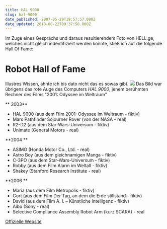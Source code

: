 ```yaml
---
title: HAL 9000
slug: hal-9000
date_published: 2007-05-29T19:57:57.000Z
date_updated: 2018-08-22T09:37:58.000Z
---
```


Im Zuge eines Gesprächs und daraus resultierendem Foto von HELL.ge, welches nicht gleich indentifiziert werden konnte, stieß ich auf die folgende Hall Of Fame:

# Robot Hall of Fame

Illustres Wissen, ahnte ich bis dato nicht das es sowas gibt.
[![](//img112.imageshack.us/img112/8098/hal9000lt2.jpg)](http://img112.imageshack.us/img112/8098/hal9000lt2.jpg)
Das Bild war übrigens das rote Auge des Computers *HAL 9000*, jenem berühmten Rechner des Films "2001: Odyssee im Weltraum"

** 2003**

- HAL 9000 (aus dem Film 2001: Odyssee im Weltraum - fiktiv)
- Mars Pathfinder Sojourner Rover (von der NASA - real)
- R2-D2 (aus dem Star-Wars-Universum - fiktiv)
- Unimate (General Motors - real)

**2004 **

- ASIMO (Honda Motor Co., Ltd. - real)
- Astro Boy (aus dem gleichnamigen Manga - fiktiv)
- C-3PO (aus dem Star-Wars-Universum - fiktiv)
- Robby (aus dem Film Alarm im Weltall - fiktiv)
- Shakey (Stanford Research Institute - real)

**2006 **

- Maria (aus dem Film Metropolis - fiktiv)
- Gort (aus dem Film Der Tag, an dem die Erde stillstand - fiktiv)
- David (aus dem Film A. I. – Künstliche Intelligenz - fiktiv)
- Aibo (Sony - real)
- Selective Compliance Assembly Robot Arm (kurz SCARA) - real

[Offizielle Website](http://www.robothalloffame.org/)
